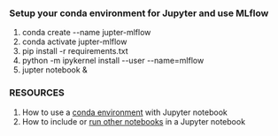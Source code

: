 ### Setup your conda environment for Jupyter and use MLflow
1. conda create --name jupter-mlflow
2. conda activate jupter-mlflow
3. pip install -r requirements.txt
4. python -m ipykernel install --user --name=mlflow
4. jupter notebook &

### RESOURCES

1. How to use a [conda environment](https://medium.com/@nrk25693/how-to-add-your-conda-environment-to-your-jupyter-notebook-in-just-4-steps-abeab8b8d084) with Jupyter notebook
2. How to include or [run other notebooks]( https://vispud.blogspot.com/2019/02/ipynb-import-another-ipynb-file.htm) in a Jupyter notebook
